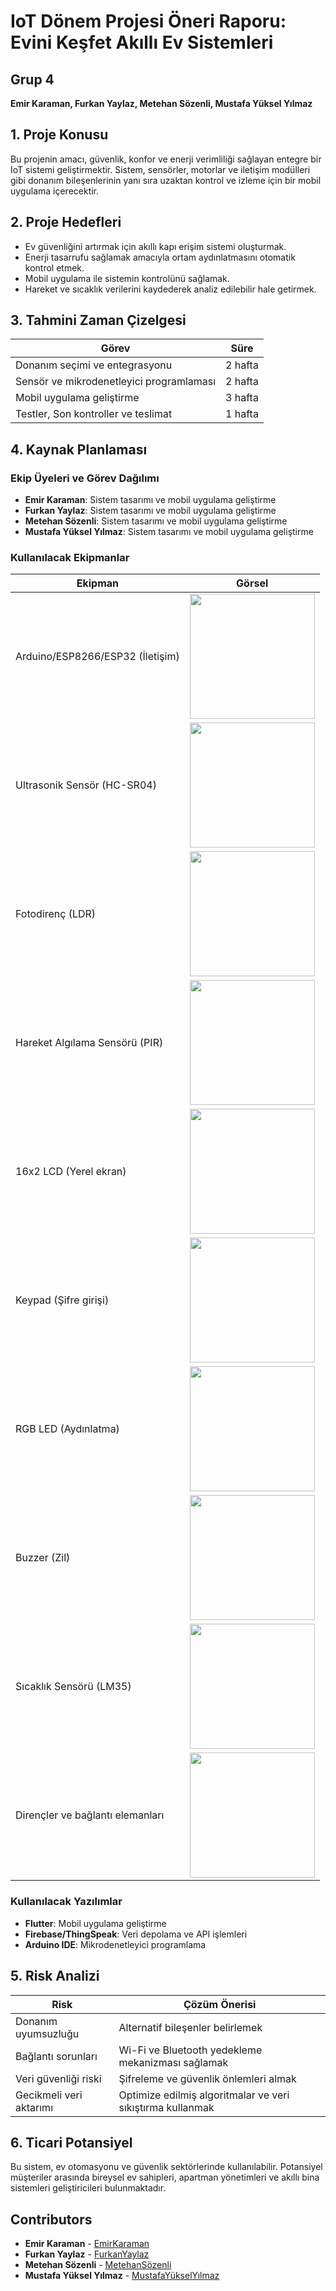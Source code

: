 # IoT Dönem Projesi Öneri Raporu: Evini Keşfet Akıllı Ev Sistemleri

## Grup 4
**Emir Karaman, Furkan Yaylaz, Metehan Sözenli, Mustafa Yüksel Yılmaz**

## 1. Proje Konusu
Bu projenin amacı, güvenlik, konfor ve enerji verimliliği sağlayan entegre bir IoT sistemi geliştirmektir. Sistem, sensörler, motorlar ve iletişim modülleri gibi donanım bileşenlerinin yanı sıra uzaktan kontrol ve izleme için bir mobil uygulama içerecektir.

## 2. Proje Hedefleri
- Ev güvenliğini artırmak için akıllı kapı erişim sistemi oluşturmak.
- Enerji tasarrufu sağlamak amacıyla ortam aydınlatmasını otomatik kontrol etmek.
- Mobil uygulama ile sistemin kontrolünü sağlamak.
- Hareket ve sıcaklık verilerini kaydederek analiz edilebilir hale getirmek.

## 3. Tahmini Zaman Çizelgesi
| Görev | Süre |
|--------|------|
| Donanım seçimi ve entegrasyonu | 2 hafta |
| Sensör ve mikrodenetleyici programlaması | 2 hafta |
| Mobil uygulama geliştirme | 3 hafta |
| Testler, Son kontroller ve teslimat| 1 hafta |

## 4. Kaynak Planlaması
### Ekip Üyeleri ve Görev Dağılımı
- **Emir Karaman**: Sistem tasarımı ve mobil uygulama geliştirme
- **Furkan Yaylaz**: Sistem tasarımı ve mobil uygulama geliştirme
- **Metehan Sözenli**: Sistem tasarımı ve mobil uygulama geliştirme
- **Mustafa Yüksel Yılmaz**: Sistem tasarımı ve mobil uygulama geliştirme

### Kullanılacak Ekipmanlar
| Ekipman | Görsel |
|--------|------|
| Arduino/ESP8266/ESP32 (İletişim) | <img src="https://github.com/furkanyaylaz/EviniKesfet/blob/main/Öneri%20Raporu/Figure/Esp32-Arduino.png" width="200"> |
| Ultrasonik Sensör (HC-SR04) | <img src="https://github.com/furkanyaylaz/EviniKesfet/blob/main/Öneri%20Raporu/Figure/HC-SR04.png" width="200"> |
| Fotodirenç (LDR) | <img src="https://github.com/furkanyaylaz/EviniKesfet/blob/main/Öneri%20Raporu/Figure/LDR.png" width="200"> |
| Hareket Algılama Sensörü (PIR)| <img src="https://github.com/furkanyaylaz/EviniKesfet/blob/main/Öneri%20Raporu/Figure/PIR.png" width="200"> |
| 16x2 LCD (Yerel ekran) | <img src="https://github.com/furkanyaylaz/EviniKesfet/blob/main/Öneri%20Raporu/Figure/LCD.png" width="200"> |
| Keypad (Şifre girişi) | <img src="https://github.com/furkanyaylaz/EviniKesfet/blob/main/Öneri%20Raporu/Figure/Keypad.jpg" width="200"> |
| RGB LED (Aydınlatma) | <img src="https://github.com/furkanyaylaz/EviniKesfet/blob/main/Öneri%20Raporu/Figure/RGB.png" width="200"> |
| Buzzer (Zil) | <img src="https://github.com/furkanyaylaz/EviniKesfet/blob/main/Öneri%20Raporu/Figure/Buzzer.jpg" width="200"> |
| Sıcaklık Sensörü (LM35) | <img src="https://github.com/furkanyaylaz/EviniKesfet/blob/main/Öneri%20Raporu/Figure/LM35.jpg" width="200"> |
| Dirençler ve bağlantı elemanları | <img src="https://github.com/furkanyaylaz/EviniKesfet/blob/main/Öneri%20Raporu/Figure/BaglantiElemanlari.png" width="200"> |

### Kullanılacak Yazılımlar
- **Flutter**: Mobil uygulama geliştirme
- **Firebase/ThingSpeak**: Veri depolama ve API işlemleri
- **Arduino IDE**: Mikrodenetleyici programlama

## 5. Risk Analizi
| Risk | Çözüm Önerisi |
|------|--------------|
| Donanım uyumsuzluğu | Alternatif bileşenler belirlemek |
| Bağlantı sorunları | Wi-Fi ve Bluetooth yedekleme mekanizması sağlamak |
| Veri güvenliği riski | Şifreleme ve güvenlik önlemleri almak |
| Gecikmeli veri aktarımı | Optimize edilmiş algoritmalar ve veri sıkıştırma kullanmak |

## 6. Ticari Potansiyel
Bu sistem, ev otomasyonu ve güvenlik sektörlerinde kullanılabilir. Potansiyel müşteriler arasında bireysel ev sahipleri, apartman yönetimleri ve akıllı bina sistemleri geliştiricileri bulunmaktadır.


## Contributors

* **Emir Karaman** - [EmirKaraman](https://github.com/Emir-Karaman)
* **Furkan Yaylaz** - [FurkanYaylaz](https://github.com/furkanyaylaz)
* **Metehan Sözenli** - [MetehanSözenli](https://github.com/metehansozenli)
* **Mustafa Yüksel Yılmaz** - [MustafaYükselYılmaz](https://github.com/mustafay-yilmaz)


